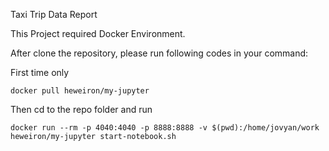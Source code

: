 Taxi Trip Data Report

This Project required Docker Environment.

After clone the repository, please run following codes in your command: 

First time only

`docker pull heweiron/my-jupyter`

Then cd to the repo folder and run

`docker run --rm -p 4040:4040 -p 8888:8888 -v $(pwd):/home/jovyan/work heweiron/my-jupyter start-notebook.sh`
